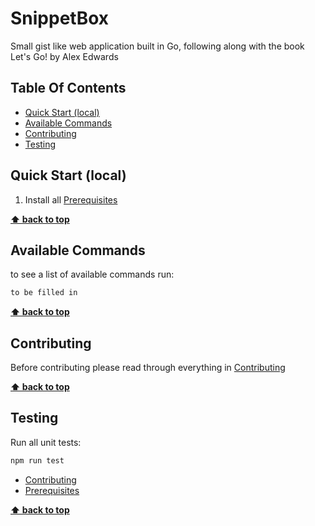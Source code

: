 # SnippetBox <!-- omit in toc -->

Small gist like web application built in Go, following along with the book Let's Go! by Alex Edwards

## Table Of Contents<!-- omit in toc -->

- [Quick Start (local)](#quick-start-local)
- [Available Commands](#available-commands)
- [Contributing](#contributing)
- [Testing](#testing)

## Quick Start (local)

1. Install all [Prerequisites](docs/prerequisites.md)

**[⬆ back to top](#table-of-contents)**

## Available Commands

to see a list of available commands run:

```bash
to be filled in
```

**[⬆ back to top](#table-of-contents)**

## Contributing

Before contributing please read through everything in [Contributing](docs/contributing.md)

**[⬆ back to top](#table-of-contents)**

## Testing

Run all unit tests:

```bash
npm run test
```

- [Contributing](docs/CONTRIBUTING.md)
- [Prerequisites](docs/prerequisites.md)

**[⬆ back to top](#table-of-contents)**
